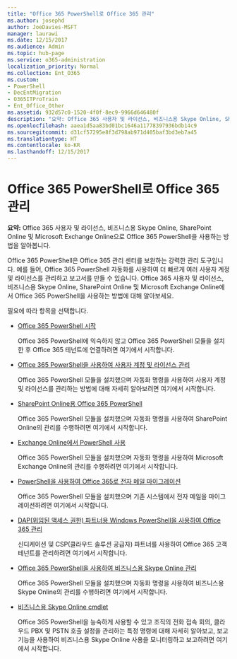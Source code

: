 ```yaml
---
title: "Office 365 PowerShell로 Office 365 관리"
ms.author: josephd
author: JoeDavies-MSFT
manager: laurawi
ms.date: 12/15/2017
ms.audience: Admin
ms.topic: hub-page
ms.service: o365-administration
localization_priority: Normal
ms.collection: Ent_O365
ms.custom:
- PowerShell
- DecEntMigration
- O365ITProTrain
- Ent_Office_Other
ms.assetid: 932d57c0-1520-4f0f-8ec9-9966d646480f
description: "요약: Office 365 사용자 및 라이선스, 비즈니스용 Skype Online, SharePoint Online 및 Microsoft Exchange Online으로 Office 365 PowerShell을 사용하는 방법을 알아봅니다."
ms.openlocfilehash: aaea1d5aa83bd01bc1646a11778397936bdb14c9
ms.sourcegitcommit: d31cf57295e8f3d798ab971d405baf3bd3eb7a45
ms.translationtype: HT
ms.contentlocale: ko-KR
ms.lasthandoff: 12/15/2017
---
```

# <a name="manage-office-365-with-office-365-powershell"></a>Office 365 PowerShell로 Office 365 관리

 **요약:** Office 365 사용자 및 라이선스, 비즈니스용 Skype Online, SharePoint Online 및 Microsoft Exchange Online으로 Office 365 PowerShell을 사용하는 방법을 알아봅니다.
  
Office 365 PowerShell은 Office 365 관리 센터를 보완하는 강력한 관리 도구입니다. 예를 들어, Office 365 PowerShell 자동화를 사용하여 더 빠르게 여러 사용자 계정 및 라이선스를 관리하고 보고서를 만들 수 있습니다. Office 365 사용자 및 라이선스, 비즈니스용 Skype Online, SharePoint Online 및 Microsoft Exchange Online에서 Office 365 PowerShell을 사용하는 방법에 대해 알아보세요. 
  
필요에 따라 항목을 선택합니다.
  
- [Office 365 PowerShell 시작](getting-started-with-office-365-powershell.md)
    
    Office 365 PowerShell에 익숙하지 않고 Office 365 PowerShell 모듈을 설치한 후 Office 365 테넌트에 연결하려면 여기에서 시작합니다.
    
- [Office 365 PowerShell을 사용하여 사용자 계정 및 라이선스 관리](manage-user-accounts-and-licenses-with-office-365-powershell.md)
    
    Office 365 PowerShell 모듈을 설치했으며 자동화 명령을 사용하여 사용자 계정 및 라이선스를 관리하는 방법에 대해 자세히 알아보려면 여기에서 시작합니다.
    
- [SharePoint Online용 Office 365 PowerShell]((https://technet.microsoft.com/ko-KR/library/fp161362.aspx))
    
    Office 365 PowerShell 모듈을 설치했으며 자동화 명령을 사용하여 SharePoint Online의 관리를 수행하려면 여기에서 시작합니다.
    
- [Exchange Online에서 PowerShell 사용](https://technet.microsoft.com/library/jj200677%28v=exchg.160%29.aspx)
    
    Office 365 PowerShell 모듈을 설치했으며 자동화 명령을 사용하여 Microsoft Exchange Online의 관리를 수행하려면 여기에서 시작합니다.
    
- [PowerShell을 사용하여 Office 365로 전자 메일 마이그레이션](use-powershell-for-email-migration-to-office-365.md)
    
    Office 365 PowerShell 모듈을 설치했으며 기존 시스템에서 전자 메일을 마이그레이션하려면 여기에서 시작합니다. 
    
- [DAP(위임된 액세스 권한) 파트너용 Windows PowerShell을 사용하여 Office 365 관리](manage-office-365-with-windows-powershell-for-delegated-access-permissions-dap-p.md)
    
    신디케이션 및 CSP(클라우드 솔루션 공급자) 파트너를 사용하여 Office 365 고객 테넌트를 관리하려면 여기에서 시작합니다. 
    
- [Office 365 PowerShell을 사용하여 비즈니스용 Skype Online 관리](manage-skype-for-business-online-with-office-365-powershell.md)
    
    Office 365 PowerShell 모듈을 설치했으며 자동화 명령을 사용하여 비즈니스용 Skype Online의 관리를 수행하려면 여기에서 시작합니다.
    
- [비즈니스용 Skype Online cmdlet]((http://technet.microsoft.com/library/141fbda3-992a-4eeb-9352-c6b0ffd760f6.aspx))
    
    Office 365 PowerShell을 능숙하게 사용할 수 있고 조직의 전화 접속 회의, 클라우드 PBX 및 PSTN 호출 설정을 관리하는 특정 명령에 대해 자세히 알아보고, 보고 기능을 사용하여 비즈니스용 Skype Online 사용을 모니터링하고 보고하려면 여기에서 시작합니다.
    

